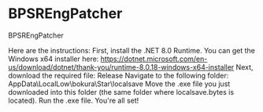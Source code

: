 # BPSREngPatcher
BPSREngPatcher

Here are the instructions:
First, install the .NET 8.0 Runtime. You can get the Windows x64 installer here:
https://dotnet.microsoft.com/en-us/download/dotnet/thank-you/runtime-8.0.18-windows-x64-installer
Next, download the required file: Release 
Navigate to the following folder:
AppData\LocalLow\bokura\Star\localsave
Move the .exe file you just downloaded into this folder (the same folder where localsave.bytes is located).
Run the .exe file. You're all set!
